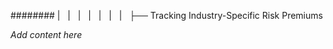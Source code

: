 ######## |   |   |   |   |   |   |   ├── Tracking Industry-Specific Risk Premiums

*Add content here*